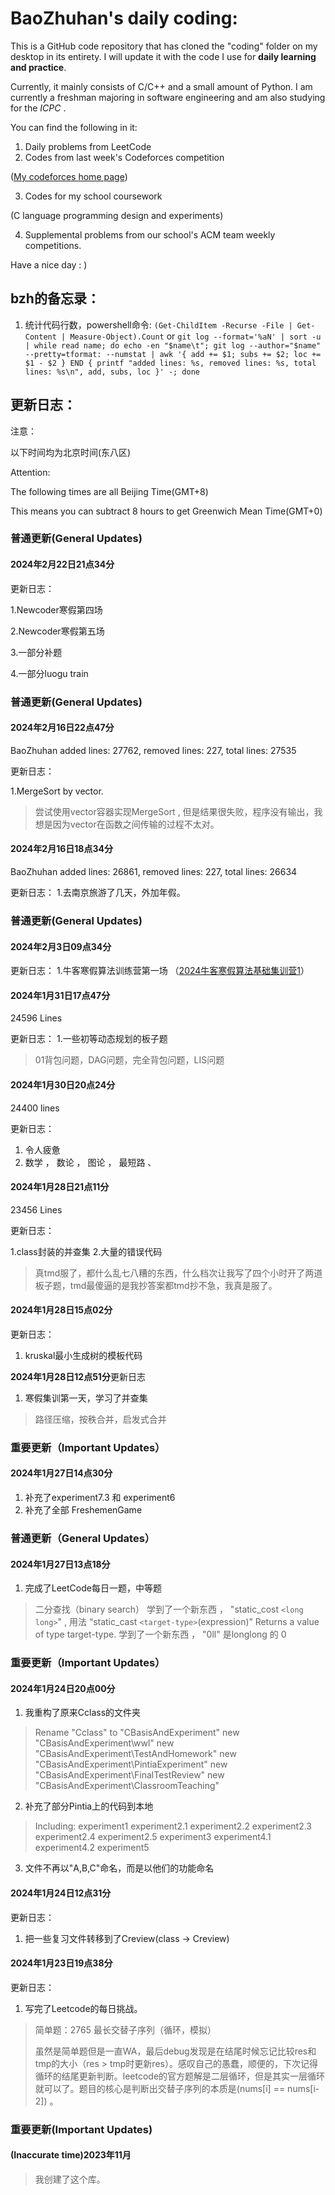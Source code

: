 # BaoZhuhan's daily coding:

This is a GitHub code repository that has cloned the "coding" folder on my desktop in its entirety. I will update it with the code I use for **daily learning and practice**.

Currently, it mainly consists of C/C++ and a small amount of Python. I am currently a freshman majoring in software engineering and am also studying for the *ICPC* .

You can find the following in it:

1. Daily problems from LeetCode
2. Codes from last week's Codeforces competition

([My codeforces home page](https://codeforces.com/profile/hengyuhan))

3. Codes for my school coursework

(C language programming design and experiments)

4. Supplemental problems from our school's ACM team weekly competitions.

Have a nice day : )

## bzh的备忘录：

1. 统计代码行数，powershell命令:
   `(Get-ChildItem -Recurse -File | Get-Content | Measure-Object).Count`
   or
   `git log --format='%aN' | sort -u | while read name; do echo -en "$name\t"; git log --author="$name" --pretty=tformat: --numstat | awk '{ add += $1; subs += $2; loc += $1 - $2 } END { printf "added lines: %s, removed lines: %s, total lines: %s\n", add, subs, loc }' -; done`

## 更新日志：

注意：

以下时间均为北京时间(东八区)

Attention:

The following times are all Beijing Time(GMT+8)

This means you can subtract 8 hours to get Greenwich Mean Time(GMT+0)

### 普通更新(General Updates)

#### 2024年2月22日21点34分

更新日志：

 1.Newcoder寒假第四场

 2.Newcoder寒假第五场

 3.一部分补题

 4.一部分luogu train

### 普通更新(General Updates)

#### **2024年2月16日22点47分**

BaoZhuhan       added lines: 27762, removed lines: 227, total lines: 27535

更新日志：

1.MergeSort by vector.

> 尝试使用vector容器实现MergeSort , 但是结果很失败，程序没有输出，我想是因为vector在函数之间传输的过程不太对。

#### **2024年2月16日18点34分**

BaoZhuhan       added lines: 26861, removed lines: 227, total lines: 26634

更新日志：
 1.去南京旅游了几天，外加年假。

### 普通更新(General Updates)

#### **2024年2月3日09点34分**

更新日志：
 1.牛客寒假算法训练营第一场
   （[2024牛客寒假算法基础集训营1](https://ac.nowcoder.com/acm/contest/67741)）

#### **2024年1月31日17点47分** 

24596 Lines

更新日志： 1.一些初等动态规划的板子题

> 01背包问题，DAG问题，完全背包问题，LIS问题

#### **2024年1月30日20点24分** 

24400 lines

更新日志：

1. 令人疲惫
2. 数学 ， 数论 ， 图论 ， 最短路  、

#### **2024年1月28日21点11分**

23456 Lines

更新日志：

 1.class封装的并查集 2.大量的错误代码

> 真tmd服了，都什么乱七八糟的东西，什么档次让我写了四个小时开了两道板子题，tmd最傻逼的是我抄答案都tmd抄不急，我真是服了。

#### 2024年1月28日15点02分

更新日志：

1. kruskal最小生成树的模板代码

**2024年1月28日12点51分**更新日志

1. 寒假集训第一天，学习了并查集

> 路径压缩，按秩合并，启发式合并

### 重要更新（Important Updates）

#### **2024年1月27日14点30分**

1. 补充了experiment7.3 和 experiment6
2. 补充了全部 FreshemenGame

### 普通更新（General Updates）

#### **2024年1月27日13点18分**

1. 完成了LeetCode每日一题，中等题

> 二分查找（binary search）
> 学到了一个新东西 ， "static_cost `<long long>`" ,
> 用法 “static_cast `<target-type>`(expression)” Returns a value of type target-type.
> 学到了一个新东西 ， "0ll" 是longlong 的 0

### 重要更新（Important Updates）

#### **2024年1月24日20点00分**

1. 我重构了原来Cclass的文件夹

> Rename "Cclass" to "CBasisAndExperiment"
> new "CBasisAndExperiment\wwl"
> new "CBasisAndExperiment\TestAndHomework"
> new "CBasisAndExperiment\PintiaExperiment"
> new "CBasisAndExperiment\FinalTestReview"
> new "CBasisAndExperiment\ClassroomTeaching"

2. 补充了部分Pintia上的代码到本地

> Including:
> experiment1
> experiment2.1
> experiment2.2
> experiment2.3
> experiment2.4
> experiment2.5
> experiment3
> experiment4.1
> experiment4.2
> experiment5

3. 文件不再以"A,B,C"命名，而是以他们的功能命名

#### **2024年1月24日12点31分**

更新日志：

1. 把一些复习文件转移到了Creview(class -> Creview)

#### **2024年1月23日19点38分**

更新日志：

1. 写完了Leetcode的每日挑战。

> 简单题：2765 最长交替子序列（循环，模拟）
>
> 虽然是简单题但是一直WA，最后debug发现是在结尾时候忘记比较res和tmp的大小（res >
> tmp时更新res）。感叹自己的愚蠢，顺便的，下次记得循环的结尾更新判断。leetcode的官方题解是二层循环，但是其实一层循环就可以了。题目的核心是判断出交替子序列的本质是(nums[i]
> == nums[i-2]) 。

### 重要更新(Important Updates)

#### **(Inaccurate time)2023年11月**

> 我创建了这个库。
